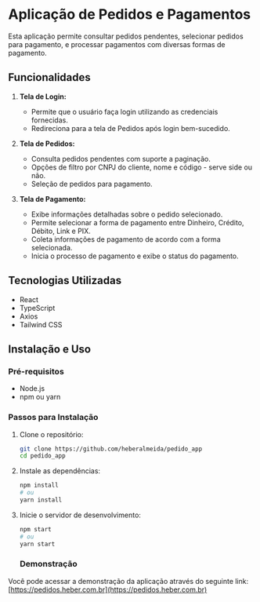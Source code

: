 # Aplicação de Pedidos e Pagamentos

Esta aplicação permite consultar pedidos pendentes, selecionar pedidos para pagamento, e processar pagamentos com diversas formas de pagamento.

## Funcionalidades

1. **Tela de Login:**
   - Permite que o usuário faça login utilizando as credenciais fornecidas.
   - Redireciona para a tela de Pedidos após login bem-sucedido.

2. **Tela de Pedidos:**
   - Consulta pedidos pendentes com suporte a paginação.
   - Opções de filtro por CNPJ do cliente, nome e código - serve side ou não.
   - Seleção de pedidos para pagamento.

3. **Tela de Pagamento:**
   - Exibe informações detalhadas sobre o pedido selecionado.
   - Permite selecionar a forma de pagamento entre Dinheiro, Crédito, Débito, Link e PIX.
   - Coleta informações de pagamento de acordo com a forma selecionada.
   - Inicia o processo de pagamento e exibe o status do pagamento.

## Tecnologias Utilizadas

- React
- TypeScript
- Axios
- Tailwind CSS

## Instalação e Uso

### Pré-requisitos

- Node.js
- npm ou yarn

### Passos para Instalação

1. Clone o repositório:
   ```bash
   git clone https://github.com/heberalmeida/pedido_app
   cd pedido_app
   ```

2. Instale as dependências:
   ```bash
   npm install
   # ou
   yarn install
   ```

3. Inicie o servidor de desenvolvimento:
   ```bash
   npm start
   # ou
   yarn start
   ```

   ### Demonstração

Você pode acessar a demonstração da aplicação através do seguinte link:
[https://pedidos.heber.com.br](https://pedidos.heber.com.br)
